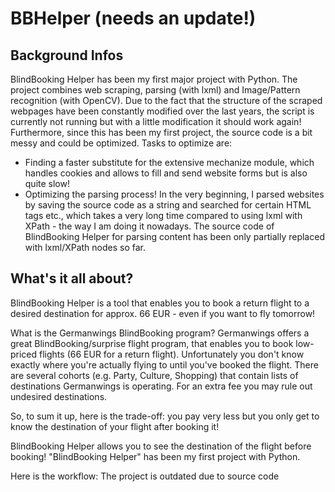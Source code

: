 # BBHelper (needs an update!)

## Background Infos
BlindBooking Helper has been my first major project with Python. The project combines web scraping, parsing (with lxml) and Image/Pattern recognition (with OpenCV). Due to the fact that the structure of the scraped webpages have been constantly modified over the last years, the script is currently not running but with a little modification it should work again!
Furthermore, since this has been my first project, the source code is a bit messy and could be optimized.
Tasks to optimize are:
- Finding a faster substitute for the extensive mechanize module, which handles cookies and allows to fill and send website forms but is also quite slow! 
- Optimizing the parsing process! In the very beginning, I parsed websites by saving the source code as a string and searched for certain HTML tags etc., which takes a very long time compared to using lxml with XPath - the way I am doing it nowadays. The source code of BlindBooking Helper for parsing content has been only partially replaced with lxml/XPath nodes so far.

## What's it all about?
BlindBooking Helper is a tool that enables you to book a return flight to a desired destination for approx. 66 EUR - even if you want to fly tomorrow!

What is the Germanwings BlindBooking program?
Germanwings offers a great BlindBooking/surprise flight program, that enables you to book low-priced flights (66 EUR for a return flight). Unfortunately you don't know exactly where you're actually flying to until you've booked the flight. There are several cohorts (e.g. Party, Culture, Shopping) that contain lists of destinations Germanwings is operating. For an extra fee you may rule out undesired destinations. 

So, to sum it up, here is the trade-off: you pay very less but you only get to know the destination of your flight after booking it!

BlindBooking Helper allows you to see the destination of the flight before booking! 
"BlindBooking Helper" has been my first project with Python. 


Here is the workflow: The project is outdated due to source code
